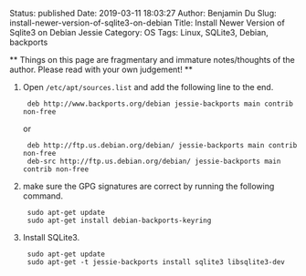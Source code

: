 Status: published
Date: 2019-03-11 18:03:27
Author: Benjamin Du
Slug: install-newer-version-of-sqlite3-on-debian
Title: Install Newer Version of Sqlite3 on Debian Jessie
Category: OS
Tags: Linux, SQLite3, Debian, backports

**
Things on this page are fragmentary and immature notes/thoughts of the author.
Please read with your own judgement!
**

1. Open `/etc/apt/sources.list` and add the following line to the end.

        deb http://www.backports.org/debian jessie-backports main contrib non-free

    or

        deb http://ftp.us.debian.org/debian/ jessie-backports main contrib non-free
        deb-src http://ftp.us.debian.org/debian/ jessie-backports main contrib non-free

2. make sure the GPG signatures are correct by running the following command.

        sudo apt-get update
        sudo apt-get install debian-backports-keyring

3. Install SQLite3.

        sudo apt-get update
        sudo apt-get -t jessie-backports install sqlite3 libsqlite3-dev
